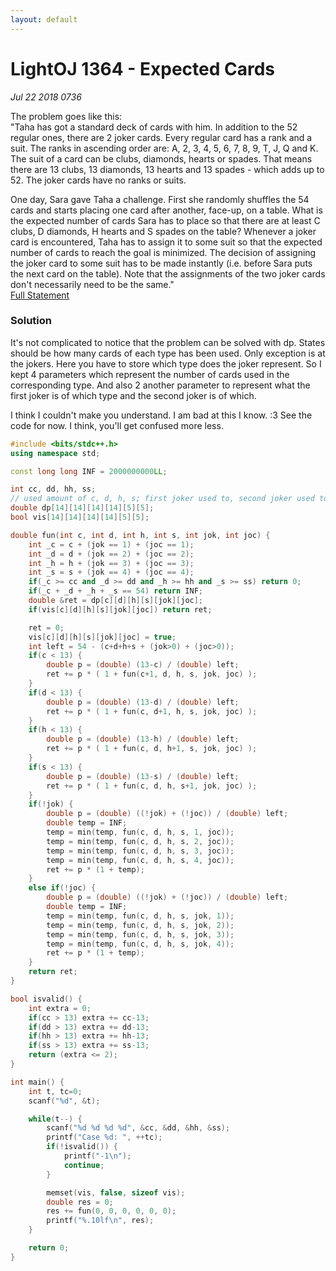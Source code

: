 ```yaml
---
layout: default
---
```


# LightOJ 1364 - Expected Cards
_Jul 22 2018 0736_

The problem goes like this: <br/>
"Taha has got a standard deck of cards with him. In addition to the 52 regular ones, there are 2 joker cards. Every regular card has a rank and a suit. The ranks in ascending order are: A, 2, 3, 4, 5, 6, 7, 8, 9, T, J, Q and K. The suit of a card can be clubs, diamonds, hearts or spades. That means there are 13 clubs, 13 diamonds, 13 hearts and 13 spades - which adds up to 52. The joker cards have no ranks or suits.

One day, Sara gave Taha a challenge. First she randomly shuffles the 54 cards and starts placing one card after another, face-up, on a table. What is the expected number of cards Sara has to place so that there are at least C clubs, D diamonds, H hearts and S spades on the table? Whenever a joker card is encountered, Taha has to assign it to some suit so that the expected number of cards to reach the goal is minimized. The decision of assigning the joker card to some suit has to be made instantly (i.e. before Sara puts the next card on the table). Note that the assignments of the two joker cards don't necessarily need to be the same." <br/>
[Full Statement](http://lightoj.com/volume_showproblem.php?problem=1364)

### Solution

It's not complicated to notice that the problem can be solved with dp. States should be how many cards of each type has been used. Only exception is at the jokers. Here you have to store which type does the joker represent. So I kept 4 parameters which represent the number of cards used in the corresponding type. And also 2 another parameter to represent what the first joker is of which type and the second joker is of which.

I think I couldn't make you understand. I am bad at this I know. :3 See the code for now. I think, you'll get confused more less.

```cpp
#include <bits/stdc++.h>
using namespace std;

const long long INF = 2000000000LL;

int cc, dd, hh, ss;
// used amount of c, d, h, s; first joker used to, second joker used to. joker val = 0 means not used
double dp[14][14][14][14][5][5];
bool vis[14][14][14][14][5][5];

double fun(int c, int d, int h, int s, int jok, int joc) {
	int _c = c + (jok == 1) + (joc == 1);
	int _d = d + (jok == 2) + (joc == 2);
	int _h = h + (jok == 3) + (joc == 3);
	int _s = s + (jok == 4) + (joc == 4);
	if(_c >= cc and _d >= dd and _h >= hh and _s >= ss) return 0;
	if(_c + _d + _h + _s == 54) return INF;
	double &ret = dp[c][d][h][s][jok][joc];
	if(vis[c][d][h][s][jok][joc]) return ret;

	ret = 0;
	vis[c][d][h][s][jok][joc] = true;
	int left = 54 - (c+d+h+s + (jok>0) + (joc>0));
	if(c < 13) {
		double p = (double) (13-c) / (double) left;
		ret += p * ( 1 + fun(c+1, d, h, s, jok, joc) );
	}
	if(d < 13) {
		double p = (double) (13-d) / (double) left;
		ret += p * ( 1 + fun(c, d+1, h, s, jok, joc) );
	}
	if(h < 13) {
		double p = (double) (13-h) / (double) left;
		ret += p * ( 1 + fun(c, d, h+1, s, jok, joc) );
	}
	if(s < 13) {
		double p = (double) (13-s) / (double) left;
		ret += p * ( 1 + fun(c, d, h, s+1, jok, joc) );
	}
	if(!jok) {
		double p = (double) ((!jok) + (!joc)) / (double) left;
		double temp = INF;
		temp = min(temp, fun(c, d, h, s, 1, joc));
		temp = min(temp, fun(c, d, h, s, 2, joc));
		temp = min(temp, fun(c, d, h, s, 3, joc));
		temp = min(temp, fun(c, d, h, s, 4, joc));
		ret += p * (1 + temp);
	}
	else if(!joc) {
		double p = (double) ((!jok) + (!joc)) / (double) left;
		double temp = INF;
		temp = min(temp, fun(c, d, h, s, jok, 1));
		temp = min(temp, fun(c, d, h, s, jok, 2));
		temp = min(temp, fun(c, d, h, s, jok, 3));
		temp = min(temp, fun(c, d, h, s, jok, 4));
		ret += p * (1 + temp);
	}
	return ret;
}

bool isvalid() {
	int extra = 0;
	if(cc > 13) extra += cc-13;
	if(dd > 13) extra += dd-13;
	if(hh > 13) extra += hh-13;
	if(ss > 13) extra += ss-13;
	return (extra <= 2);
}

int main() {
	int t, tc=0;
	scanf("%d", &t);

	while(t--) {
		scanf("%d %d %d %d", &cc, &dd, &hh, &ss);
		printf("Case %d: ", ++tc);
		if(!isvalid()) {
			printf("-1\n");
			continue;
		}

		memset(vis, false, sizeof vis);
		double res = 0;
		res += fun(0, 0, 0, 0, 0, 0);
		printf("%.10lf\n", res);
	}

	return 0;
}
```
